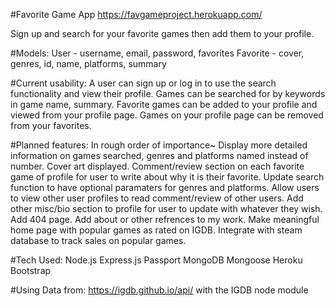 #Favorite Game App
https://favgameproject.herokuapp.com/

Sign up and search for your favorite games then add them to your profile. 

#Models:
User - username, email, password, favorites
Favorite - cover, genres, id, name, platforms, summary

#Current usability:
A user can sign up or log in to use the search functionality and view their profile. 
Games can be searched for by keywords in game name, summary. 
Favorite games can be added to your profile and viewed from your profile page. 
Games on your profile page can be removed from your favorites. 

#Planned features:
In rough order of importance~
Display more detailed information on games searched, genres and platforms named instead of number. 
Cover art displayed.
Comment/review section on each favorite game of profile for user to write about why it is their favorite.
Update search function to have optional paramaters for genres and platforms. 
Allow users to view other user profiles to read comment/review of other users.
Add other misc/bio section to profile for user to update with whatever they wish.
Add 404 page.
Add about or other refrences to my work.
Make meaningful home page with popular games as rated on IGDB.
Integrate with steam database to track sales on popular games.

#Tech Used:
Node.js
Express.js
Passport
MongoDB
Mongoose
Heroku
Bootstrap

#Using Data from: 
https://igdb.github.io/api/ with the IGDB node module

